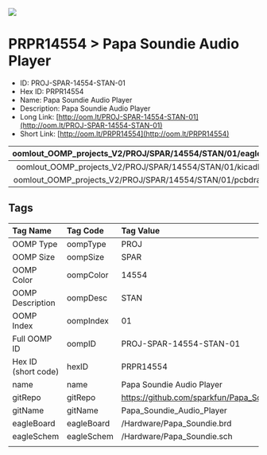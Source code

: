 


  
![][im]
# PRPR14554 > Papa Soundie Audio Player

- ID: PROJ-SPAR-14554-STAN-01
- Hex ID: PRPR14554
- Name: Papa Soundie Audio Player
- Description: Papa Soundie Audio Player
- Long Link: [http://oom.lt/PROJ-SPAR-14554-STAN-01](http://oom.lt/PROJ-SPAR-14554-STAN-01)
- Short Link: [http://oom.lt/PRPR14554](http://oom.lt/PRPR14554)
  

|oomlout_OOMP_projects_V2/PROJ/SPAR/14554/STAN/01/eagleImage.png|oomlout_OOMP_projects_V2/PROJ/SPAR/14554/STAN/01/eagleSchemImage.png|oomlout_OOMP_projects_V2/PROJ/SPAR/14554/STAN/01/kicadPcb3dFront.png|oomlout_OOMP_projects_V2/PROJ/SPAR/14554/STAN/01/kicadPcb3dBack.png|
| :---: | :---: | :---: | :---: |
|oomlout_OOMP_projects_V2/PROJ/SPAR/14554/STAN/01/kicadPcb3d.png|oomlout_OOMP_projects_V2/PROJ/SPAR/14554/STAN/01/bomBack.png|oomlout_OOMP_projects_V2/PROJ/SPAR/14554/STAN/01/bomFront.png|oomlout_OOMP_projects_V2/PROJ/SPAR/14554/STAN/01/pcbdraw.svg|
|oomlout_OOMP_projects_V2/PROJ/SPAR/14554/STAN/01/pcbdrawBack.svg||||

## Tags
  

|Tag Name|Tag Code|Tag Value|
| :--- | :--- | :--- |
|OOMP Type|oompType|PROJ|
|OOMP Size|oompSize|SPAR|
|OOMP Color|oompColor|14554|
|OOMP Description|oompDesc|STAN|
|OOMP Index|oompIndex|01|
|Full OOMP ID|oompID|PROJ-SPAR-14554-STAN-01|
|Hex ID (short code)|hexID|PRPR14554|
|name|name|Papa Soundie Audio Player|
|gitRepo|gitRepo|https://github.com/sparkfun/Papa_Soundie_Audio_Player|
|gitName|gitName|Papa_Soundie_Audio_Player|
|eagleBoard|eagleBoard|/Hardware/Papa_Soundie.brd|
|eagleSchem|eagleSchem|/Hardware/Papa_Soundie.sch|
||||



[im]: PROJ/SPAR/14554/STAN/01/kicadPcb3d_450.png
